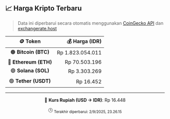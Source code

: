 

<!-- HARGA_KRIPTO -->
## 📈 Harga Kripto Terbaru

> Data ini diperbarui secara otomatis menggunakan [CoinGecko API](https://www.coingecko.com/) dan [exchangerate.host](https://exchangerate.host/)

<div align="center">

| 🪙 Token | 💰 Harga (IDR) |
|:------:|---------------:|
| 🟠 **Bitcoin (BTC)**   | Rp 1.823.054.011 |
| 🔵 **Ethereum (ETH)**  | Rp 70.503.196 |
| 🟣 **Solana (SOL)**    | Rp 3.303.269 |
| 🟢 **Tether (USDT)**   | Rp 16.452 |

---

💱 **Kurs Rupiah (USD → IDR)**: Rp 16.448

🕒 <sub>Terakhir diperbarui: 2/9/2025, 23.26.15</sub>

</div>
<!-- /HARGA_KRIPTO -->